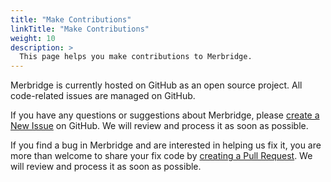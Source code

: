 ```yaml
---
title: "Make Contributions"
linkTitle: "Make Contributions"
weight: 10
description: >
  This page helps you make contributions to Merbridge.
---
```


Merbridge is currently hosted on GitHub as an open source project. All code-related issues are managed on GitHub.

If you have any questions or suggestions about Merbridge, please [create a New Issue](https://github.com/merbridge/merbridge/issues) on GitHub. We will review and process it as soon as possible.

If you find a bug in Merbridge and are interested in helping us fix it, you are more than welcome to share your fix code by [creating a Pull Request](https://github.com/merbridge/merbridge/pulls). We will review and process it as soon as possible.

